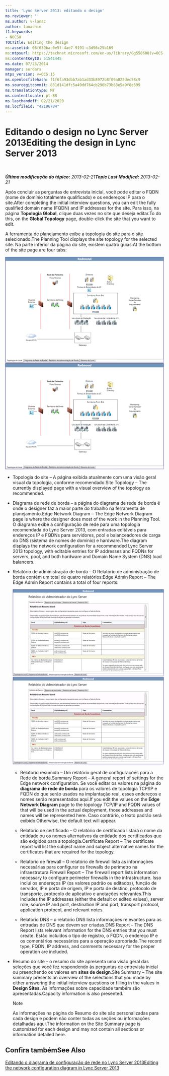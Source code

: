 ```yaml
---
title: 'Lync Server 2013: editando o design'
ms.reviewer: ''
ms.author: v-lanac
author: lanachin
f1.keywords:
- NOCSH
TOCTitle: Editing the design
ms:assetid: 08f639ba-0e5f-4ae7-9191-c3d96c25b169
ms:mtpsurl: https://technet.microsoft.com/en-us/library/Gg558608(v=OCS.15)
ms:contentKeyID: 51541445
ms.date: 07/23/2014
manager: serdars
mtps_version: v=OCS.15
ms.openlocfilehash: f1f6fa93dbb7ab1ad33b8972b8f09a025dec58c9
ms.sourcegitcommit: 831d141dfc5a49dd764cb296b73b63e5a9f8e599
ms.translationtype: MT
ms.contentlocale: pt-BR
ms.lasthandoff: 02/21/2020
ms.locfileid: "42196784"
---
```

<div data-xmlns="http://www.w3.org/1999/xhtml">

<div class="topic" data-xmlns="http://www.w3.org/1999/xhtml" data-msxsl="urn:schemas-microsoft-com:xslt" data-cs="https://msdn.microsoft.com/">

<div data-asp="https://msdn2.microsoft.com/asp">

# <a name="editing-the-design-in-lync-server-2013"></a><span data-ttu-id="e2d7d-102">Editando o design no Lync Server 2013</span><span class="sxs-lookup"><span data-stu-id="e2d7d-102">Editing the design in Lync Server 2013</span></span>

</div>

<div id="mainSection">

<div id="mainBody">

<span> </span>

<span data-ttu-id="e2d7d-103">_**Última modificação do tópico:** 2013-02-21_</span><span class="sxs-lookup"><span data-stu-id="e2d7d-103">_**Topic Last Modified:** 2013-02-21_</span></span>

<span data-ttu-id="e2d7d-104">Após concluir as perguntas de entrevista inicial, você pode editar o FQDN (nome de domínio totalmente qualificado) e os endereços IP para o site.</span><span class="sxs-lookup"><span data-stu-id="e2d7d-104">After completing the initial interview questions, you can edit the fully qualified domain name (FQDN) and IP addresses for the site.</span></span> <span data-ttu-id="e2d7d-105">Para isso, na página **Topologia Global**, clique duas vezes no site que deseja editar.</span><span class="sxs-lookup"><span data-stu-id="e2d7d-105">To do this, on the **Global Topology** page, double-click the site that you want to edit.</span></span>

<span data-ttu-id="e2d7d-106">A ferramenta de planejamento exibe a topologia do site para o site selecionado.</span><span class="sxs-lookup"><span data-stu-id="e2d7d-106">The Planning Tool displays the site topology for the selected site.</span></span> <span data-ttu-id="e2d7d-107">Na parte inferior da página do site, existem quatro guias:</span><span class="sxs-lookup"><span data-stu-id="e2d7d-107">At the bottom of the site page are four tabs:</span></span>

<span data-ttu-id="e2d7d-108">![Topologia do site da ferramenta de planejamento](images/Gg558608.e6189c20-360a-42bd-ba90-11bdb5b7551b(OCS.15).jpg "Topologia do site da ferramenta de planejamento")</span><span class="sxs-lookup"><span data-stu-id="e2d7d-108">![Planning Tool Site Topology](images/Gg558608.e6189c20-360a-42bd-ba90-11bdb5b7551b(OCS.15).jpg "Planning Tool Site Topology")</span></span>

  - <span data-ttu-id="e2d7d-109">Topologia do site – A página exibida atualmente com uma visão geral visual da topologia, conforme recomendado.</span><span class="sxs-lookup"><span data-stu-id="e2d7d-109">Site Topology – The currently displayed page with a visual overview of the topology as recommended.</span></span>

  - <span data-ttu-id="e2d7d-110">Diagrama de rede de borda – a página do diagrama de rede de borda é onde o designer faz a maior parte do trabalho na ferramenta de planejamento.</span><span class="sxs-lookup"><span data-stu-id="e2d7d-110">Edge Network Diagram – The Edge Network Diagram page is where the designer does most of the work in the Planning Tool.</span></span> <span data-ttu-id="e2d7d-111">O diagrama exibe a configuração de rede para uma topologia recomendada do Lync Server 2013, com entradas editáveis para endereços IP e FQDNs para servidores, pool e balanceadores de carga do DNS (sistema de nomes de domínio) e hardware.</span><span class="sxs-lookup"><span data-stu-id="e2d7d-111">The diagram displays the network configuration for a recommended Lync Server 2013 topology, with editable entries for IP addresses and FQDNs for servers, pool, and both hardware and Domain Name System (DNS) load balancers.</span></span>

  - <span data-ttu-id="e2d7d-112">Relatório de administração de borda – O Relatório de administração de borda contém um total de quatro relatórios:</span><span class="sxs-lookup"><span data-stu-id="e2d7d-112">Edge Admin Report – The Edge Admin Report contains a total of four reports:</span></span>
    
    <span data-ttu-id="e2d7d-113">![Página de relatório de administração de borda](images/Gg558608.0019cc5e-af39-4cb9-82ce-58f6388242ff(OCS.15).jpg "Página de relatório de administração de borda")</span><span class="sxs-lookup"><span data-stu-id="e2d7d-113">![Edge Admin Report page](images/Gg558608.0019cc5e-af39-4cb9-82ce-58f6388242ff(OCS.15).jpg "Edge Admin Report page")</span></span>  
    
      - <span data-ttu-id="e2d7d-114">Relatório resumido – Um relatório geral de configurações para a Rede de borda.</span><span class="sxs-lookup"><span data-stu-id="e2d7d-114">Summary Report – A general report of settings for the Edge network configuration.</span></span> <span data-ttu-id="e2d7d-115">Se você editar os valores na página do **diagrama de rede de borda** para os valores de topologia TCP/IP e FQDN do que serão usados na implantação real, esses endereços e nomes serão representados aqui.</span><span class="sxs-lookup"><span data-stu-id="e2d7d-115">If you edit the values on the **Edge Network Diagram** page to the topology TCP/IP and FQDN values of that will be used in the actual deployment, those addresses and names will be represented here.</span></span> <span data-ttu-id="e2d7d-116">Caso contrário, o texto padrão será exibido.</span><span class="sxs-lookup"><span data-stu-id="e2d7d-116">Otherwise, the default text will appear.</span></span>
    
      - <span data-ttu-id="e2d7d-117">Relatório de certificado – O relatório de certificado listará o nome da entidade ou os nomes alternativos da entidade dos certificados que são exigidos para a topologia.</span><span class="sxs-lookup"><span data-stu-id="e2d7d-117">Certificate Report – The certificate report will list the subject name and subject alternative names for the certificates that are required for the topology.</span></span>
    
      - <span data-ttu-id="e2d7d-118">Relatório de firewall – O relatório de firewall lista as informações necessárias para configurar os firewalls de perímetro na infraestrutura.</span><span class="sxs-lookup"><span data-stu-id="e2d7d-118">Firewall Report – The firewall report lists information necessary to configure perimeter firewalls in the infrastructure.</span></span> <span data-ttu-id="e2d7d-119">Isso inclui os endereços IP (os valores padrão ou editados), função de servidor, IP e porta de origem, IP e porta de destino, protocolo de transporte, protocolo de aplicativo e anotações relevantes.</span><span class="sxs-lookup"><span data-stu-id="e2d7d-119">This includes the IP addresses (either the default or edited values), server role, source IP and port, destination IP and port, transport protocol, application protocol, and relevant notes.</span></span>
    
      - <span data-ttu-id="e2d7d-120">Relatório DNS – o relatório DNS lista informações relevantes para as entradas de DNS que devem ser criadas.</span><span class="sxs-lookup"><span data-stu-id="e2d7d-120">DNS Report – The DNS Report lists relevant information for the DNS entries that you must create.</span></span> <span data-ttu-id="e2d7d-121">Estão incluídos o tipo de registro, o FQDN, o endereço IP e os comentários necessários para a operação apropriada.</span><span class="sxs-lookup"><span data-stu-id="e2d7d-121">The record type, FQDN, IP address, and comments necessary for the proper operation are included.</span></span>

  - <span data-ttu-id="e2d7d-122">Resumo do site – o resumo do site apresenta uma visão geral das seleções que você fez respondendo às perguntas de entrevista inicial ou preenchendo os valores em **sites de design**.</span><span class="sxs-lookup"><span data-stu-id="e2d7d-122">Site Summary – The site summary presents an overview of the selections that you made by either answering the initial interview questions or filling in the values in **Design Sites**.</span></span> <span data-ttu-id="e2d7d-123">As informações sobre capacidade também são apresentadas.</span><span class="sxs-lookup"><span data-stu-id="e2d7d-123">Capacity information is also presented.</span></span>
    
    <div>
    

    > [!NOTE]  
    > <span data-ttu-id="e2d7d-124">As informações na página do Resumo do site são personalizadas para cada design e podem não conter todas as seções ou informações detalhadas aqui.</span><span class="sxs-lookup"><span data-stu-id="e2d7d-124">The information on the Site Summary page is customized for each design and may not contain all sections or information detailed here.</span></span>

    
    </div>

<div>

## <a name="see-also"></a><span data-ttu-id="e2d7d-125">Confira também</span><span class="sxs-lookup"><span data-stu-id="e2d7d-125">See Also</span></span>


[<span data-ttu-id="e2d7d-126">Editando o diagrama de configuração de rede no Lync Server 2013</span><span class="sxs-lookup"><span data-stu-id="e2d7d-126">Editing the network configuration diagram in Lync Server 2013</span></span>](lync-server-2013-editing-the-network-configuration-diagram.md)  
  

</div>

</div>

<span> </span>

</div>

</div>

</div>

